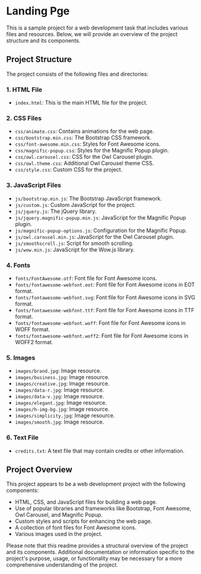 # Landing Pge

This is a sample project for a web development task that includes various files and resources. Below, we will provide an overview of the project structure and its components.

## Project Structure

The project consists of the following files and directories:

### 1. HTML File

- `index.html`: This is the main HTML file for the project.

### 2. CSS Files

- `css/animate.css`: Contains animations for the web page.
- `css/bootstrap.min.css`: The Bootstrap CSS framework.
- `css/font-awesome.min.css`: Styles for Font Awesome icons.
- `css/magnific-popup.css`: Styles for the Magnific Popup plugin.
- `css/owl.carousel.css`: CSS for the Owl Carousel plugin.
- `css/owl.theme.css`: Additional Owl Carousel theme CSS.
- `css/style.css`: Custom CSS for the project.

### 3. JavaScript Files

- `js/bootstrap.min.js`: The Bootstrap JavaScript framework.
- `js/custom.js`: Custom JavaScript for the project.
- `js/jquery.js`: The jQuery library.
- `js/jquery.magnific-popup.min.js`: JavaScript for the Magnific Popup plugin.
- `js/magnific-popup-options.js`: Configuration for the Magnific Popup.
- `js/owl.carousel.min.js`: JavaScript for the Owl Carousel plugin.
- `js/smoothscroll.js`: Script for smooth scrolling.
- `js/wow.min.js`: JavaScript for the Wow.js library.

### 4. Fonts

- `fonts/FontAwesome.otf`: Font file for Font Awesome icons.
- `fonts/fontawesome-webfont.eot`: Font file for Font Awesome icons in EOT format.
- `fonts/fontawesome-webfont.svg`: Font file for Font Awesome icons in SVG format.
- `fonts/fontawesome-webfont.ttf`: Font file for Font Awesome icons in TTF format.
- `fonts/fontawesome-webfont.woff`: Font file for Font Awesome icons in WOFF format.
- `fonts/fontawesome-webfont.woff2`: Font file for Font Awesome icons in WOFF2 format.

### 5. Images

- `images/brand.jpg`: Image resource.
- `images/business.jpg`: Image resource.
- `images/creative.jpg`: Image resource.
- `images/data-r.jpg`: Image resource.
- `images/data-v.jpg`: Image resource.
- `images/elegant.jpg`: Image resource.
- `images/h-img-bg.jpg`: Image resource.
- `images/simplicity.jpg`: Image resource.
- `images/smooth.jpg`: Image resource.

### 6. Text File

- `credits.txt`: A text file that may contain credits or other information.

## Project Overview

This project appears to be a web development project with the following components:

- HTML, CSS, and JavaScript files for building a web page.
- Use of popular libraries and frameworks like Bootstrap, Font Awesome, Owl Carousel, and Magnific Popup.
- Custom styles and scripts for enhancing the web page.
- A collection of font files for Font Awesome icons.
- Various images used in the project.

Please note that this readme provides a structural overview of the project and its components. Additional documentation or information specific to the project's purpose, usage, or functionality may be necessary for a more comprehensive understanding of the project.

